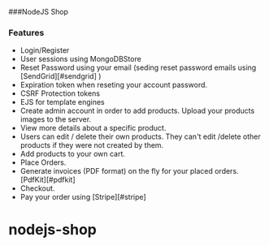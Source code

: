 ###NodeJS Shop

### Features

- Login/Register
- User sessions using MongoDBStore
- Reset Password using your email (seding reset password emails using [SendGrid][#sendgrid] )
- Expiration token when reseting your account password.
- CSRF Protection tokens
- EJS for template engines
- Create admin account in order to add products. Upload your products images to the server.
- View more details about a specific product.
- Users can edit / delete their own products. They can't edit /delete other products if they were not created by them.
- Add products to your own cart.
- Place Orders.
- Generate invoices (PDF format) on the fly for your placed orders. [PdfKit][#pdfkit]
- Checkout.
- Pay your order using [Stripe][#stripe]
# nodejs-shop
